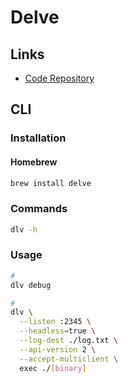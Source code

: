 # Delve

<!--
https://app.pluralsight.com/library/courses/go-delve-debugging-applications/
-->

## Links

- [Code Repository](https://github.com/go-delve/delve)

## CLI

### Installation

#### Homebrew

```sh
brew install delve
```

### Commands

```sh
dlv -h
```

### Usage

```sh
#
dlv debug

#
dlv \
  --listen :2345 \
  --headless=true \
  --log-dest ./log.txt \
  --api-version 2 \
  --accept-multiclient \
  exec ./[binary]
```
